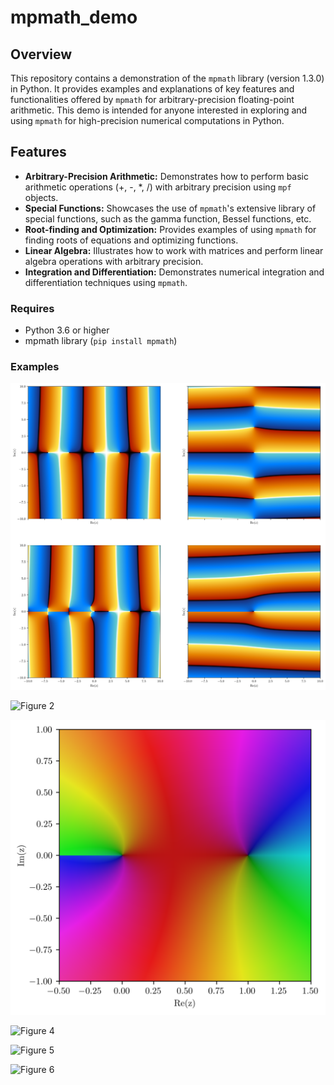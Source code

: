 # mpmath_demo

## Overview

This repository contains a demonstration of the `mpmath` library (version 1.3.0) in Python. It provides examples and explanations of key features and functionalities offered by `mpmath` for arbitrary-precision floating-point arithmetic. This demo is intended for anyone interested in exploring and using `mpmath` for high-precision numerical computations in Python.

## Features

* **Arbitrary-Precision Arithmetic:** Demonstrates how to perform basic arithmetic operations (+, -, *, /) with arbitrary precision using `mpf` objects.
* **Special Functions:** Showcases the use of `mpmath`'s extensive library of special functions, such as the gamma function, Bessel functions, etc.
* **Root-finding and Optimization:** Provides examples of using `mpmath` for finding roots of equations and optimizing functions.
* **Linear Algebra:** Illustrates how to work with matrices and perform linear algebra operations with arbitrary precision.
* **Integration and Differentiation:** Demonstrates numerical integration and differentiation techniques using `mpmath`.

### Requires

* Python 3.6 or higher
* mpmath library (`pip install mpmath`)

### Examples

![Figure 1](https://github.com/P-Harvey/mpmapth_demo/blob/main/Figures/bessel_i_j_k_y.png?raw=true)

![Figure 2](https://github.com/P-Harvey/mpmapth_demo/blob/main/Figures/Complex_Sq.png?raw=true)

![Figure 3](https://github.com/P-Harvey/mpmapth_demo/blob/main/Figures/Complex_Log.png?raw=true)

![Figure 4](https://github.com/P-Harvey/mpmapth_demo/blob/main/Figures/Abs_Map_Sq.png?raw=true)

![Figure 5](https://github.com/P-Harvey/mpmapth_demo/blob/main/Figures/Logistics_Map_Sq.png?raw=true)

![Figure 6](https://github.com/P-Harvey/mpmapth_demo/blob/main/Figures/itsaten.png?raw=true)